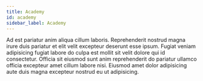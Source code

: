 ```yaml
---
title: Academy
id: academy
sidebar_label: Academy
---
```


Ad est pariatur anim aliqua cillum laboris. Reprehenderit nostrud magna irure duis pariatur et elit velit excepteur deserunt esse ipsum. Fugiat veniam adipisicing fugiat labore do culpa est mollit sit velit dolore qui id consectetur. Officia sit eiusmod sunt anim reprehenderit do pariatur ullamco officia excepteur amet cillum labore nisi. Eiusmod amet dolor adipisicing aute duis magna excepteur nostrud eu ut adipisicing.

